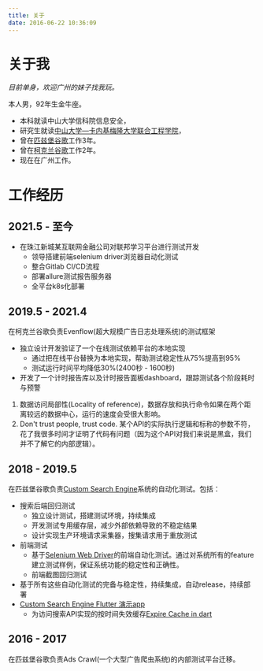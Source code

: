 ```yaml
---
title: 关于
date: 2016-06-22 10:36:09
---
```


# 关于我

*目前单身，欢迎广州的妹子找我玩。*

本人男，92年生金牛座。
*   本科就读中山大学信科院信息安全，
*   研究生就读[中山大学—卡内基梅隆大学联合工程学院](http://jie.sysu.edu.cn)，
*   曾在[匹兹堡谷歌](https://about.google/locations/?region=north-america&office=pittsburgh)工作3年。
*   曾在[柯克兰谷歌](https://about.google/locations/?region=north-america&office=kirkland)工作2年。
*   现在在广州工作。

# 工作经历

## 2021.5 - 至今

*   在珠江新城某互联网金融公司对联邦学习平台进行测试开发
    *    领导搭建前端selenium driver浏览器自动化测试
    *    整合Gitlab CI/CD流程
    *    部署allure测试报告服务器
    *    全平台k8s化部署   

## 2019.5 - 2021.4

在柯克兰谷歌负责Evenflow(超大规模广告日志处理系统)的测试框架

*   独立设计开发验证了一个在线测试依赖平台的本地实现
    *   通过把在线平台替换为本地实现，帮助测试稳定性从75%提高到95% 
    *   测试运行时间平均降低30%(2400秒 - 1600秒) 
*   开发了一个计时报告库以及计时报告面板dashboard，跟踪测试各个阶段耗时与预警

1.  数据访问局部性(Locality of reference)，数据存放和执行命令如果在两个距离较远的数据中心，运行的速度会受很大影响。
2.  Don't trust people, trust code. 某个API的实际执行逻辑和标称的参数不符，花了我很多时间才证明了代码有问题（因为这个API对我们来说是黑盒，我们并不了解它的内部逻辑）。

## 2018 - 2019.5

在匹兹堡谷歌负责[Custom Search Engine](https://developers.google.com/custom-search)系统的自动化测试。包括：
*   搜索后端回归测试
    *   独立设计测试，搭建测试环境，持续集成
    *   开发测试专用缓存层，减少外部依赖导致的不稳定结果
    *   设计实现生产环境请求采集器，搜集请求用于重放测试
*   前端测试
    *   基于[Selenium Web Driver](https://www.selenium.dev/)的前端自动化测试。通过对系统所有的feature建立测试样例，保证系统功能的稳定性和正确性。
    *   前端截图回归测试
*   基于所有这些自动化测试的完备与稳定性，持续集成，自动release，持续部署
*   [Custom Search Engine Flutter 演示app](https://github.com/guojiex/flutter_app_cse)
    *   为访问搜索API实现的按时间失效缓存[Expire Cache in dart](https://github.com/guojiex/expire_cache) 

## 2016 - 2017

在匹兹堡谷歌负责Ads Crawl(一个大型广告爬虫系统)的内部测试平台迁移。

